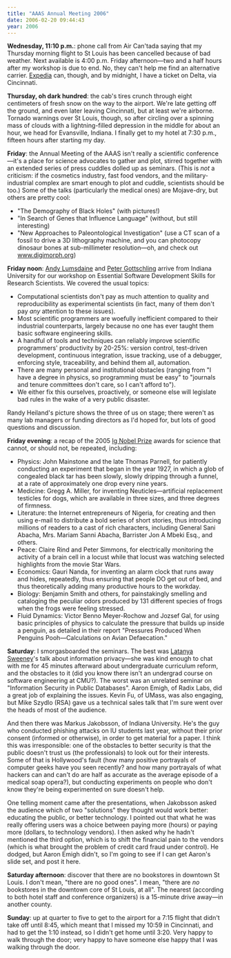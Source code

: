 ```yaml
---
title: "AAAS Annual Meeting 2006"
date: 2006-02-20 09:44:43
year: 2006
---
```

<strong>Wednesday, 11:10 p.m.</strong>: phone call from Air Can'tada saying that my Thursday morning flight to St Louis has been cancelled because of bad weather.  Next available is 4:00 p.m. Friday afternoon—two and a half hours after my workshop is due to end.  No, they can't help me find an alternative carrier.  <a href="http://www.expedia.ca">Expedia</a> can, though, and by midnight, I have a ticket on Delta, via Cincinnati.

<strong>Thursday, oh dark hundred</strong>: the cab's tires crunch through eight centimeters of fresh snow on the way to the airport.  We're late getting off the ground, and even later leaving Cincinnati, but at least we're airborne.  Tornado warnings over St Louis, though, so after circling over a spinning mass of clouds with a lightning-filled depression in the middle for about an hour, we head for Evansville, Indiana.  I finally get to my hotel at 7:30 p.m., fifteen hours after starting my day.

<strong>Friday</strong>: the Annual Meeting of the AAAS isn't really a scientific conference—it's a place for science advocates to gather and plot, stirred together with an extended series of press cuddles dolled up as seminars.  (This is <em>not</em> a criticism: if the cosmetics industry, fast food vendors, and the military-industrial complex are smart enough to plot and cuddle, scientists should be too.)  Some of the talks (particularly the medical ones) are Mojave-dry, but others are pretty cool:
<ul>
  <li>"The Demography of Black Holes" (with pictures!)</li>
  <li>"In Search of Genes that Influence Language" (without, but still interesting)</li>
  <li>"New Approaches to Paleontological Investigation" (use a CT scan of a fossil to drive a 3D lithography machine, and you can photocopy dinosaur bones at sub-millimeter resolution—oh, and check out <a href="http://www.digimorph.org">www.digimorph.org</a>)</li>
</ul>
<strong>Friday noon</strong>: <a href="http://osl.iu.edu/~lums/">Andy Lumsdaine</a> and <a href="http://www.osl.iu.edu/~pgottsch/">Peter Gottschling</a> arrive from Indiana University for our workshop on Essential Software Development Skills for Research Scientists.  We covered the usual topics:
<ul>
  <li>Computational scientists don't pay as much attention to quality and reproducibility as experimental scientists (in fact, many of them don't pay <em>any</em> attention to these issues).</li>
  <li>Most scientific programmers are woefully inefficient compared to their industrial counterparts, largely because no one has ever taught them basic software engineering skills.</li>
  <li>A handful of tools and techniques can reliably improve scientific programmers' productivity by 20-25%: version control, test-driven development, continuous integration, issue tracking, use of a debugger, enforcing style, traceability, and behind them all, automation.</li>
  <li>There are many personal and institutional obstacles (ranging from "I have a degree in physics, so programming must be easy" to "journals and tenure committees don't care, so I can't afford to").</li>
  <li>We either fix this ourselves, proactively, or someone else will legislate bad rules in the wake of a very public disaster.</li>
</ul>
Randy Heiland's picture shows the three of us on stage; there weren't as many lab managers or funding directors as I'd hoped for, but lots of good questions and discussion.

<strong>Friday evening</strong>: a recap of the 2005 <a href="http://www.improb.com/ig/ig-pastwinners.html#ig2005">Ig Nobel Prize</a> awards for science that cannot, or should not, be repeated, including:
<ul>
  <li>Physics: John Mainstone and the late Thomas Parnell, for patiently conducting an experiment that began in the year 1927, in which a glob of congealed black tar has been slowly, slowly dripping through a funnel, at a rate of approximately one drop every nine years.</li>
  <li>Medicine: Gregg A. Miller, for inventing Neuticles—artificial replacement testicles for dogs, which are available in three sizes, and three degrees of firmness.</li>
  <li>Literature: the Internet entrepreneurs of Nigeria, for creating and then using e-mail to distribute a bold series of short stories, thus introducing millions of readers to a cast of rich characters, including General Sani Abacha, Mrs. Mariam Sanni Abacha, Barrister Jon A Mbeki Esq., and others.</li>
  <li>Peace: Claire Rind and Peter Simmons, for electrically monitoring the activity of a brain cell in a locust while that locust was watching selected highlights from the movie Star Wars.</li>
  <li>Economics: Gauri Nanda, for inventing an alarm clock that runs away and hides, repeatedly, thus ensuring that people DO get out of bed, and thus theoretically adding many productive hours to the workday.</li>
  <li>Biology: Benjamin Smith and others, for painstakingly smelling and cataloging the peculiar odors produced by 131 different species of frogs when the frogs were feeling stressed.</li>
  <li>Fluid Dynamics: Victor Benno Meyer-Rochow and Jozsef Gal, for using basic principles of physics to calculate the pressure that builds up inside a penguin, as detailed in their report "Pressures Produced When Penguins Pooh—Calculations on Avian Defaecation."</li>
</ul>
<strong>Saturday</strong>: I smorgasboarded the seminars.  The best was <a href="http://lab.privacy.cs.cmu.edu/people/sweeney/">Latanya Sweeney</a>'s talk about information privacy—she was kind enough to chat with me for 45 minutes afterward about undergraduate curriculum reform, and the obstacles to it (did you know there isn't an undergrad course on software engineering at CMU?).  The worst was an unrelated seminar on "Information Security in Public Databases".  Aaron Emigh, of Radix Labs, did a great job of explaining the issues.  Kevin Fu, of UMass, was also engaging, but Mike Szydlo (RSA) gave us a technical sales talk that I'm sure went over the heads of most of the audience.

And then there was Markus Jakobsson, of Indiana University.  He's the guy who conducted phishing attacks on IU students last year, without their prior consent (informed or otherwise), in order to get material for a paper.  I think this was irresponsible: one of the obstacles to better security is that the public doesn't trust us (the professionals) to look out for their interests.  Some of that is Hollywood's fault (how many positive portrayals of computer geeks have you seen recently? and how many portrayals of what hackers can and can't do are half as accurate as the average episode of a medical soap opera?), but conducting experiments on people who don't know they're being experimented on sure doesn't help.

One telling moment came after the presentations, when Jakobsson asked the audience which of two "solutions" they thought would work better: educating the public, or better technology.  I pointed out that what he was really offering users was a choice between paying more (hours) or paying more (dollars, to technology vendors).  I then asked why he hadn't mentioned the third option, which is to shift the financial pain to the vendors (which is what brought the problem of credit card fraud under control).  He dodged, but Aaron Emigh didn't, so I'm going to see if I can get Aaron's slide set, and post it here.

<strong>Saturday afternoon</strong>: discover that there are no bookstores in downtown St Louis.  I don't mean, "there are no good ones".  I mean, "there are <em>no</em> bookstores in the downtown core of St Louis, at all".  The nearest (according to both hotel staff and conference organizers) is a 15-minute drive away—in another county.

<strong>Sunday</strong>: up at quarter to five to get to the airport for a 7:15 flight that didn't take off until 8:45, which meant that I missed my 10:59 in Cincinnati, and had to get the 1:10 instead, so I didn't get home until 3:20.  Very happy to walk through the door; very happy to have someone else happy that I was walking through the door.
